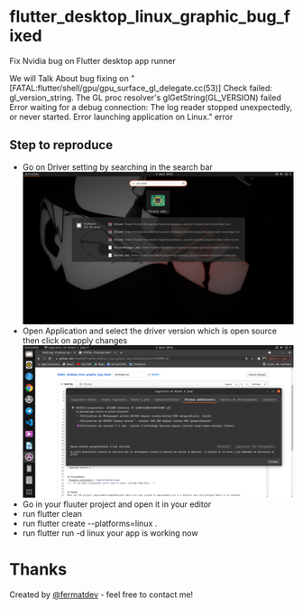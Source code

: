 # flutter_desktop_linux_graphic_bug_fixed
Fix Nvidia bug on Flutter desktop app runner

We will Talk About bug fixing
on "[FATAL:flutter/shell/gpu/gpu_surface_gl_delegate.cc(53)] Check failed: gl_version_string. The GL proc resolver's glGetString(GL_VERSION) failed Error waiting for a debug connection: The log reader stopped unexpectedly, or never started. Error launching application on Linux." error

## Step to reproduce
- Go on Driver setting by searching in the search bar
![Example screenshot](./1fix.png)
- Open Application and select the driver version which is open source then click on apply changes
![Example screenshot](./2fix.png)
- Go in your fluuter project and open it in your editor
- run flutter clean
- run flutter create --platforms=linux .
- run flutter run -d linux your app is working now


# Thanks
Created by [@fermatdev](https://www.mailto:aimericpouga28@gmail.com) - feel free to contact me!
